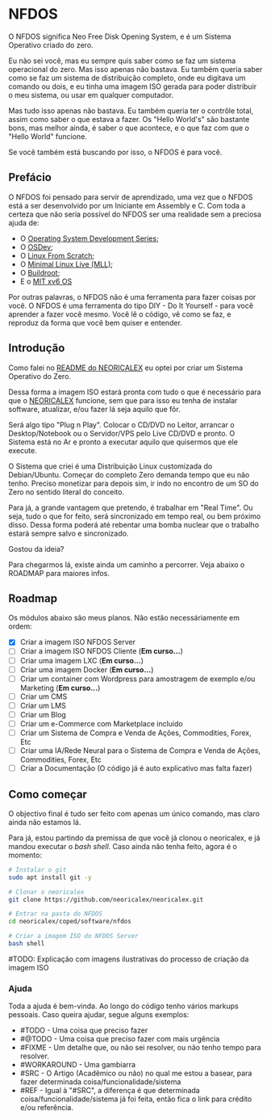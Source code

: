 # NFDOS
O NFDOS significa Neo Free Disk Opening System, e é um Sistema Operativo criado do zero.

Eu não sei você, mas eu sempre quis saber como se faz um sistema operacional do zero. Mas isso apenas não bastava. Eu também queria saber como se faz um sistema de distribuição completo, onde eu digitava um comando ou dois, e eu tinha uma imagem ISO gerada para poder distribuir o meu sistema, ou usar em qualquer computador.

Mas tudo isso apenas não bastava. Eu também queria ter o contrôle total, assim como saber o que estava a fazer. Os "Hello World's" são bastante bons, mas melhor ainda, é saber o que acontece, e o que faz com que o "Hello World" funcione.

Se você também está buscando por isso, o NFDOS é para você.

## Prefácio
O NFDOS foi pensado para servir de aprendizado, uma vez que o NFDOS está a ser desenvolvido por um Iniciante em Assembly e C. Com toda a certeza que não seria possível do NFDOS ser uma realidade sem a preciosa ajuda de:

* O [Operating System Development Series](http://www.brokenthorn.com/Resources/);
* O [OSDev](https://wiki.osdev.org/Main_Page);
* O [Linux From Scratch](http://www.linuxfromscratch.org/);
* O [Minimal Linux Live (MLL)](https://github.com/ivandavidov/minimal);
* O [Buildroot](https://buildroot.org/);
* E o [MIT xv6 OS](https://pdos.csail.mit.edu/6.828/2019/)

Por outras palavras, o NFDOS não é uma ferramenta para fazer coisas por você. O NFDOS é uma ferramenta do tipo DIY - Do It Yourself - para você aprender a fazer você mesmo. Você lê o código, vê como se faz, e reproduz da forma que você bem quiser e entender.

## Introdução
Como falei no [README do NEORICALEX](https://github.com/neoricalex/neoricalex/blob/master/README.md) eu optei por criar um Sistema Operativo do Zero. 

Dessa forma a imagem ISO estará pronta com tudo o que é necessário para que o [NEORICALEX](https://neoricalex.com.br) funcione, sem que para isso eu tenha de instalar software, atualizar, e/ou fazer lá seja aquilo que fôr. 

Será algo tipo "Plug n Play". Colocar o CD/DVD no Leitor, arrancar o Desktop/Notebook ou o Servidor/VPS pelo Live CD/DVD e pronto. O Sistema está no Ar e pronto a executar aquilo que quisermos que ele execute.

O Sistema que criei é uma Distribuição Linux customizada do Debian/Ubuntu. Começar do completo Zero demanda tempo que eu não tenho. Preciso monetizar para depois sim, ir indo no encontro de um SO do Zero no sentido literal do conceito.

Para já, a grande vantagem que pretendo, é trabalhar em "Real Time". Ou seja, tudo o que for feito, será sincronizado em tempo real, ou bem próximo disso. Dessa forma poderá até rebentar uma bomba nuclear que o trabalho estará sempre salvo e sincronizado.

Gostou da ideia?

Para chegarmos lá, existe ainda um caminho a percorrer. Veja abaixo o ROADMAP para maiores infos.

## Roadmap

Os módulos abaixo são meus planos. Não estão necessáriamente em ordem:

- [x] Criar a imagem ISO NFDOS Server
- [ ] Criar a imagem ISO NFDOS Cliente (**Em curso...**)
- [ ] Criar uma imagem LXC (**Em curso...**)
- [ ] Criar uma imagem Docker (**Em curso...**)
- [ ] Criar um container com Wordpress para amostragem de exemplo e/ou Marketing (**Em curso...**)
- [ ] Criar um CMS
- [ ] Criar um LMS
- [ ] Criar um Blog
- [ ] Criar um e-Commerce com Marketplace incluído
- [ ] Criar um Sistema de Compra e Venda de Ações, Commodities, Forex, Etc
- [ ] Criar uma IA/Rede Neural para o Sistema de Compra e Venda de Ações, Commodities, Forex, Etc
- [ ] Criar a Documentação (O código já é auto explicativo mas falta fazer)

## Como começar

O objectivo final é tudo ser feito com apenas um único comando, mas claro ainda não estamos lá.

Para já, estou partindo da premissa de que você já clonou o neoricalex, e já mandou executar o *bash shell*. Caso ainda não tenha feito, agora é o momento:
```bash
# Instalar o git
sudo apt install git -y

# Clonar o neoricalex
git clone https://github.com/neoricalex/neoricalex.git

# Entrar na pasta do NFDOS
cd neoricalex/coped/software/nfdos

# Criar a imagem ISO do NFDOS Server
bash shell
```

#TODO: Explicação com imagens ilustrativas do processo de criação da imagem ISO
<!--
    Lembretes Markdown: https://guides.github.com/features/mastering-markdown/#examples
    ![Imagem](https://github.com/neoricalex/neoricalex/blob/master/coped/docs/dev/img/consola.PNG)
-->


### Ajuda

Toda a ajuda é bem-vinda. Ao longo do código tenho vários markups pessoais. Caso queira ajudar, segue alguns exemplos:

* #TODO - Uma coisa que preciso fazer
* #@TODO - Uma coisa que preciso fazer com mais urgência
* #FIXME - Um detalhe que, ou não sei resolver, ou não tenho tempo para resolver.
* #WORKAROUND - Uma gambiarra
* #SRC - O Artigo (Acadêmico ou não) no qual me estou a basear, para fazer determinada coisa/funcionalidade/sistema 
* #REF - Igual à "#SRC", a diferença é que determinada coisa/funcionalidade/sistema já foi feita, então fica o link para crédito e/ou referência.
